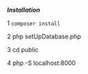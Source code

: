 ***Installation***

1 `composer install`

2 php setUpDatabase.php

3 cd public 

4 php -S localhost:8000

